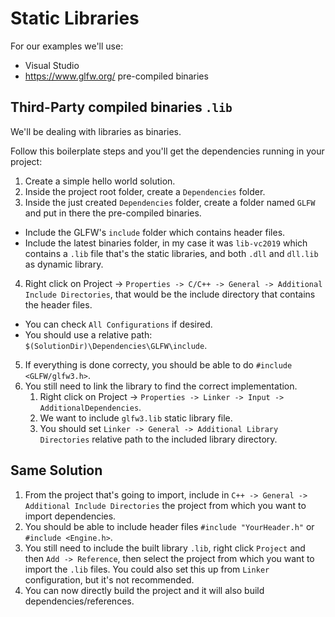 # Static Libraries

For our examples we'll use:

* Visual Studio
* https://www.glfw.org/ pre-compiled binaries

## Third-Party compiled binaries `.lib`

We'll be dealing with libraries as binaries. 

Follow this boilerplate steps and you'll get the dependencies running in your project:

1. Create a simple hello world solution.
2. Inside the project root folder, create a `Dependencies` folder.
3. Inside the just created `Dependencies` folder, create a folder named `GLFW` and put in there the pre-compiled binaries.
  * Include the GLFW's `include` folder which contains header files.
  * Include the latest binaries folder, in my case it was `lib-vc2019` which contains a `.lib` file that's the static libraries, and both `.dll` and `dll.lib` as dynamic library.
4. Right click on Project -> `Properties -> C/C++ -> General -> Additional Include Directories`, that would be the include directory that contains the header files.
  * You can check `All Configurations` if desired.
  * You should use a relative path: `$(SolutionDir)\Dependencies\GLFW\include`.
5. If everything is done correcty, you should be able to do `#include <GLFW/glfw3.h>`.
6. You still need to link the library to find the correct implementation.
   1. Right click on Project -> `Properties -> Linker -> Input -> AdditionalDependencies`.
   2. We want to include `glfw3.lib` static library file.
   3. You should set `Linker -> General -> Additional Library Directories` relative path to the included library directory.

## Same Solution

1. From the project that's going to import, include in `C++ -> General -> Additional Include Directories` the project from which you want to import dependencies.
2. You should be able to include header files `#include "YourHeader.h"` or `#include <Engine.h>`.
3. You still need to include the built library `.lib`, right click `Project` and then `Add -> Reference`, then select the project from which you want to import the `.lib` files. You could also set this up from `Linker` configuration, but it's not recommended.
4. You can now directly build the project and it will also build dependencies/references.
